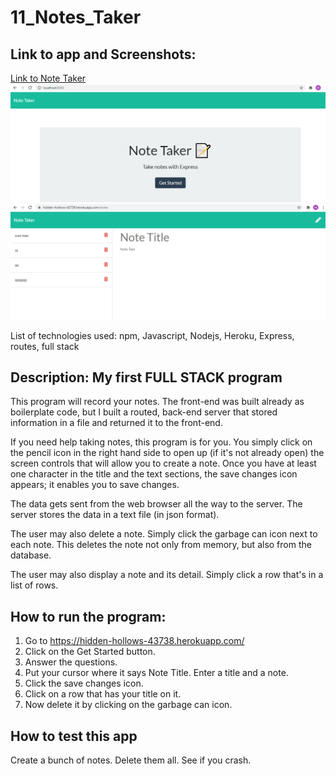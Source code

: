 # 11_Notes_Taker

## Link to app and Screenshots:
[Link to Note Taker](https://hidden-hollows-43738.herokuapp.com/)
![Home Page](https://github.com/MarioThompson0010/11_Note_Taker/blob/main/screenshots/Home_Page.PNG)
![Notes Page](https://github.com/MarioThompson0010/11_Note_Taker/blob/main/screenshots/Notes_Page.PNG)

List of technologies used: npm, Javascript, Nodejs, Heroku, Express, routes, full stack

## Description: My first FULL STACK program 

This program will record your notes.  The front-end was built already as boilerplate code, but I built a routed, back-end server that stored information in a file and returned it to the front-end.

If you need help taking notes, this program is for you.  You simply click on the pencil icon in the right hand side to open up (if it's not already open) the screen controls that will allow you to create a note.  Once you have at least one character in the title and the text sections, the save changes icon appears; it enables you to save changes.  

The data gets sent from the web browser all the way to the server.  The server stores the data in a text file (in json format).  

The user may also delete a note.  Simply click the garbage can icon next to each note.  This deletes the note not only from memory, but also from the database.  

The user may also display a note and its detail.  Simply click a row that's in a list of rows.  

## How to run the program:

1) Go to https://hidden-hollows-43738.herokuapp.com/
2) Click on the Get Started button.
3) Answer the questions.
4) Put your cursor where it says Note Title.  Enter a title and a note.
5) Click the save changes icon.
6) Click on a row that has your title on it.
7) Now delete it by clicking on the garbage can icon.

## How to test this app

Create a bunch of notes.  Delete them all.  See if you crash.
